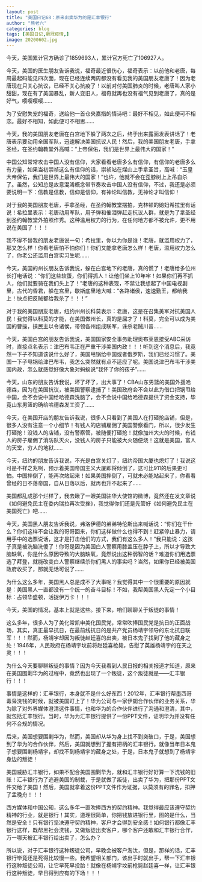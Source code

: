 ```yaml
---
layout: post
title: "美国日记68：原来出卖华为的是汇丰银行"
author: "熊老六"
categories: blog
tags: [美国日记,新冠疫情,]
image: 20200602.jpg
---
```

​​​​​​今天，美国累计官方确诊了1859693人，累计官方死亡了106927人。

今天，美国的医生朋友告诉我说，福奇最近很伤心，福奇表示：以前他和老唐，每周最起码能见四次面，现在已经连续两周都没有看见我的美国朋友老唐了！因为老唐现在只关心抗议，已经不关心抗疫了！以前对付美国肺炎的时候，老唐叫人家小甜甜，现在有了美国暴乱，新人变旧人，福奇就再也没有福气见到老唐了，真的是好气，嘤嘤嘤嘤……

为了安慰失宠的福奇，送给他一首仓央嘉措的情诗吧：最好不相见，如此便可不相恋。最好不相知，如此便可不相思……

今天，我的美国朋友老唐在白宫地下躲了两次之后，终于出来露面发表讲话了！老唐表示要动用全国军队，迅速解决美国抗议人民！然后，我的美国朋友老唐，手拿圣经，在圣约翰教堂外高喊：“上帝保佑，我们是世界上最伟大的国家！”

中国公知常常攻击中国人没有信仰，大家看看老唐多么有信仰，有信仰的老唐多么有力量，如果当初崇祯这么有信仰的话，崇祯站在煤山上手拿圣旨，高喊：“玉皇大帝保佑，我们是世界上最伟大的国家！”也许，他就不会在歪脖树上上吊自杀了。虽然，公知总是故意混淆概念带节奏攻击中国人没有信仰，不过，我还是必须要说明一下：信教是信教，信仰是信仰，有神论叫信教，无神论才叫信仰！

对于我的美国朋友老唐，手拿圣经，在圣约翰教堂摆拍，克林顿的媳妇希拉里有话说！希拉里表示：老唐动用军队，用子弹和催泪弹赶走抗议人群，就是为了拿圣经到圣约翰教堂外拍照作秀。这种滥用权力的行为，在任何地方都不被允许，更不用说在美国了！！！

我不得不替我的朋友老唐说一句：希拉里，你以为你是谁！老唐，就滥用权力了，那又怎么样！你看老唐怕不怕你们！你们又能拿老唐怎么样！老唐，滥用权力怎么了，你老公还滥用白宫实习生呢……

今天，美国的州长朋友告诉我说，躲在白宫地下的老唐，真的慌了！老唐给多位州长打电话说：“你们这些软蛋，你们得抓人！让他们坐上10年牢！如果你们再不抓人，他们就要骑在我们头上了！”老唐的这种表现，不禁让我想起了中国电视剧里，古代的昏君，躲在宫里，歇斯底里地大喊：“各路诸侯，速速勤王，都给我上！快点把反贼都给我杀了！！！”

对于我的美国朋友老唐，纽约州州长科莫表示：老唐，这是在召集美军对抗美国人民！我觉得以科莫的才能，在美国做州长，真的是屈才了！科莫，完全可以成为美国的曹操，挟民主以令诸侯，带领各州组成联军，诛杀老贼川普……

今天，美国白宫的朋友告诉我说，美国国家安全事务助理奥布莱恩接受ABC采访时，直接点名表示：津巴布韦正在严重干涉美国内政！！！听到这个消息后，我竟然一下子不知道该说什么好了，美国甩锅给中国或者俄罗斯，我们已经习惯了。美国一下子甩锅给津巴布韦，我怎么突然就有点不适应了呢。美国说津巴布韦干涉美国内政，怎么就感觉好像大象对蚂蚁说“我怀了你的孩子”……

今天，山东的朋友告诉我说，坏了坏了，出大事了！CBA山东男篮的美国外援哈德森，因为在美国抗议，被美国警察逮捕了！美国政府会不会以此为借口把锅甩给中国，会不会说中国给哈德森洗脑了，会不会说中国给哈德森提供了资金支持，毕竟山东男篮的确给哈德森发工资了……

今天，在美国开店的朋友告诉我说，很多人只看到了美国人在打砸抢店铺，但是，很多人没有注意一个小细节！有钱人的店铺雇佣了美国警察看门，所以，很少发生打砸抢！没钱人的店铺，没有警察管，被随便打砸抢！就像加州大火的时候，有钱人的房子雇佣了消防队灭火，没钱人的房子只能被大火随便烧！这就是美国，富人的天堂，穷人的地狱……

今天，纽约的朋友告诉我说，不光是白宫关灯了，纽约帝国大厦也熄灯了！我说这可是不祥之兆啊，预示着美国帝国主义大厦即将倾倒了，这可比911的后果更可怕。中国摔倒了，能再次站起来！如果美国摔倒了，可就未必能站起来了，你看看曾经的日不落帝国，自从日落以后，就再也升不起来了……

美国都乱成那个烂样了，我去瞅了一眼美国驻华大使馆的微博，竟然还在发文章说《如何避免民主在委内瑞拉再次受挫》，我觉得你们还是先管好《如何避免民主在美国死亡》吧……

今天，美国黑人朋友告诉我说，弗洛伊德的弟弟特伦斯出来喊话说：“你们在干什么？你们这样不会让我的哥哥回来，你们这样做什么也得不到！赶紧停止暴力，请用手中的选票说话，这才是打击他们的方式，我们有这么多人！”我只能说：这孩子真是被洗脑洗傻了！你哥是因为美国白人警察用膝盖压在脖子上，所以才导致大脑缺氧，你是什么原因导致的大脑缺氧，竟然说出这种弱智的话？难道你们用选票选了拜登，就能改变白人警察继续杀你们黑人的事实吗？当然，如果你已经被美国政府收买了，那就无话可说了……

为什么这么多年，美国黑人总是成不了大事呢？我觉得其中一个很重要的原因就是：美国黑人一直都没有一个统一的奋斗目标！不如，我帮美国黑人先定一个小目标：占领华盛顿，活捉伊万卡！！！

今天，美国的情况，基本上就是这些。接下来，咱们聊聊关于叛徒的事情！

这么多年，很多人为了美化常凯申美化国民党，常常吹捧国民党是抗日的正面战场，其实，真正最早抗日，在最前线抗日的是共产党员杨靖宇领导的东北抗日联军！！！然而，杨靖宇却因为叛徒赵廷喜的出卖，被日本鬼子找到了他的藏身之处！1946年，人民政府在杨靖宇坟前将赵廷喜枪毙，告慰了英雄杨靖宇的在天之灵！！！

为什么今天要聊聊叛徒的事情？因为今天我看到人民日报的相关报道才知道，原来在美国围剿华为的过程中，竟然也出现了一个叛徒，这个叛徒就是——汇丰银行！！！

事情是这样的：汇丰银行，本身就不是什么好东西！2012年，汇丰银行帮墨西哥毒枭洗钱的时候，就被美国盯上了！华为公司与一家伊朗合作伙伴的业务关系，华为除了对外界媒体澄清这件事情，也和华为的合作伙伴进行了沟通和澄清，其中，就包括汇丰银行。当时，华为为汇丰银行提供了一份PPT文件，证明华为并没有任何不合规的情况。

后来，美国想要围剿华为，然而，美国却从华为身上找不到突破口，于是，美国想到了华为的合作伙伴，然后，美国就想到了握有把柄的汇丰银行。就像当年日本鬼子想要围剿杨靖宇，却找不到杨靖宇的藏身之处，于是，日本鬼子就想到了杨靖宇身边的叛徒！

美国威胁汇丰银行，如果不配合美国围剿华为，就和汇丰银行好好算一下洗钱的旧账！汇丰银行为了逃避美国的制裁，于是就做了叛徒，出卖了华为，把那份PPT文件交给了美国！然后，美国就拿着这份PPT文件作为证据，以莫须有的罪名，扣押了孟晚舟！！！

西方媒体和中国公知，这么多年一直吹捧西方的契约精神。我觉得最应该遵守契约精神的行业，就是银行！其实，道理很简单，你把钱放进银行里，图的是什么，当然是安全！只有银行坚决遵守契约精神，客户才会得到安全感！如何银行都像汇丰银行这样，既帮黑社会洗钱，又做叛徒出卖客户，哪个客户还敢和汇丰银行合作，万一哪天被汇丰银行给出卖了，怎么办？

所以说，对于汇丰银行这种叛徒公司，早晚会被客户淘汰，但是，那样的话，汇丰银行毕竟还是死得比较慢一些。我希望相关部门，该出手时就出手，帮一下汇丰银行这种叛徒公司，让它早死早投胎！就像在杨靖宇坟前枪毙赵廷喜一样，让汇丰银行这种叛徒，早日得到应有的下场！！！​​​​